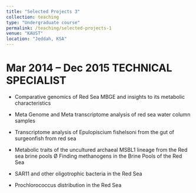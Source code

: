 ```yaml
---
title: "Selected Projects 3"
collection: teaching
type: "Undergraduate course"
permalink: /teaching/selected-projects-1
venue: "KAUST"
location: "Jeddah, KSA"
---
```


Mar 2014 – Dec 2015 TECHNICAL SPECIALIST
==============================================
* Comparative genomics of Red Sea MBGE and insights to its metabolic characteristics

* Meta Genome and Meta transcriptome analysis of red sea water column samples

* Transcriptome analysis of Epulopiscium fishelsoni from the gut of surgeonfish from red sea

* Metabolic traits of the uncultured archaeal MSBL1 lineage from the Red sea brine pools Ø Finding methanogens in the Brine Pools of the Red Sea

* SAR11 and other oligotrophic bacteria in the Red Sea

* Prochlorococcus distribution in the Red Sea
